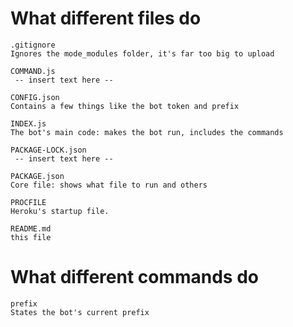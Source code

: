 # What different files do   

    .gitignore
    Ignores the mode_modules folder, it's far too big to upload

    COMMAND.js
     -- insert text here --

    CONFIG.json
    Contains a few things like the bot token and prefix

    INDEX.js
    The bot's main code: makes the bot run, includes the commands

    PACKAGE-LOCK.json
     -- insert text here --

    PACKAGE.json
    Core file: shows what file to run and others

    PROCFILE
    Heroku's startup file.

    README.md
    this file

# What different commands do

    prefix
    States the bot's current prefix